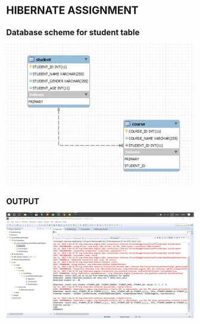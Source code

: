 # HIBERNATE ASSIGNMENT

## Database scheme for student table

<img src = "./results/DatabaseSchema.jpg">

## OUTPUT

<img src = "./results/output.jpg">
